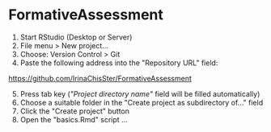 # FormativeAssessment


1. Start RStudio (Desktop or Server)  
2. File menu > New project...  
3. Choose: Version Control > Git  
4. Paste the following address into the "Repository URL" field: 

https://github.com/IrinaChisSter/FormativeAssessment

5. Press tab key (_"Project directory name"_ field will be filled automatically)  
6. Choose a suitable folder in the "Create project as subdirectory of..." field  
7. Click the "Create project" button  
8. Open the "basics.Rmd" script ...  


